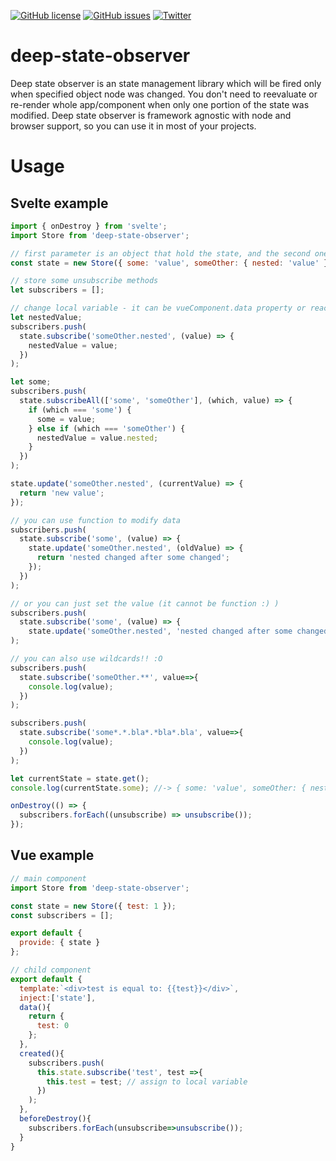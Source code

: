 [![GitHub license](https://img.shields.io/github/license/neuronetio/deep-state-observer?style=flat-square)](https://github.com/neuronetio/deep-state-observer/blob/master/LICENSE)
[![GitHub issues](https://img.shields.io/github/issues/neuronetio/deep-state-observer)](https://github.com/neuronetio/deep-state-observer/issues)
[![Twitter](https://img.shields.io/twitter/url/https/github.com/neuronetio/deep-state-observer)](https://twitter.com/intent/tweet?text=Wow:&url=https%3A%2F%2Fgithub.com%2Fneuronetio%2Fdeep-state-observer)

# deep-state-observer

Deep state observer is an state management library which will be fired only when specified object node was changed.
You don't need to reevaluate or re-render whole app/component when only one portion of the state was modified.
Deep state observer is framework agnostic with node and browser support, so you can use it in most of your projects.

# Usage

## Svelte example

```javascript
import { onDestroy } from 'svelte';
import Store from 'deep-state-observer';

// first parameter is an object that hold the state, and the second one is just options (optional - for now it hold just delimeter :P )
const state = new Store({ some: 'value', someOther: { nested: 'value' } }, { delimeter:'.' });

// store some unsubscribe methods
let subscribers = [];

// change local variable - it can be vueComponent.data property or react function with setState in react
let nestedValue;
subscribers.push(
  state.subscribe('someOther.nested', (value) => {
    nestedValue = value;
  })
);

let some;
subscribers.push(
  state.subscribeAll(['some', 'someOther'], (which, value) => {
    if (which === 'some') {
      some = value;
    } else if (which === 'someOther') {
      nestedValue = value.nested;
    }
  })
);

state.update('someOther.nested', (currentValue) => {
  return 'new value';
});

// you can use function to modify data
subscribers.push(
  state.subscribe('some', (value) => {
    state.update('someOther.nested', (oldValue) => {
      return 'nested changed after some changed';
    });
  })
);

// or you can just set the value (it cannot be function :) )
subscribers.push(
  state.subscribe('some', (value) => {
    state.update('someOther.nested', 'nested changed after some changed');
);

// you can also use wildcards!! :O
subscribers.push(
  state.subscribe('someOther.**', value=>{
    console.log(value);
  })
);

subscribers.push(
  state.subscribe('some*.*.bla*.*bla*.bla', value=>{
    console.log(value);
  })
);

let currentState = state.get();
console.log(currentState.some); //-> { some: 'value', someOther: { nested: 'new value' } }

onDestroy(() => {
  subscribers.forEach((unsubscribe) => unsubscribe());
});
```

## Vue example

```javascript
// main component
import Store from 'deep-state-observer';

const state = new Store({ test: 1 });
const subscribers = [];

export default {
  provide: { state }
};

// child component
export default {
  template:`<div>test is equal to: {{test}}</div>`,
  inject:['state'],
  data(){
    return {
      test: 0
    };
  },
  created(){
    subscribers.push(
      this.state.subscribe('test', test =>{
        this.test = test; // assign to local variable
      })
    );
  },
  beforeDestroy(){
    subscribers.forEach(unsubscribe=>unsubscribe());
  }
}
```
